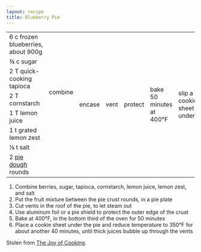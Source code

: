 ```yaml
---
layout: recipe
title: Blueberry Pie
---
```

<table>
<tr>
  <td>6 c frozen blueberries, about 900g</td>
  <td rowspan="7">combine</td>
  <td rowspan="8">encase</td>
  <td rowspan="8">vent</td>
  <td rowspan="8">protect</td>
  <td rowspan="8">bake 50 minutes at 400&deg;F</td>
  <td rowspan="8">slip a cookie sheet under</td>
  <td rowspan="8">bake 40 minutes at 350&deg;F</td>
</tr>  
<tr>
  <td>&frac34; c sugar</td>
</tr>  
<tr>
  <td>2 T quick-cooking tapioca</td>
</tr>  
<tr>
  <td>2 T cornstarch</td>
</tr>  
<tr>
  <td>1 T lemon juice</td>
</tr>  
<tr>
  <td>1 t grated lemon zest</td>
</tr>  
<tr>
  <td>&frac18; t salt</td>
</tr>  
<tr>
  <td>2 <a href="../pieCrust">pie dough</a> rounds</td>
  <td class="righthide">&nbsp;</td>
</tr>
</table>

1. Combine berries, sugar, tapioca, cornstarch, lemon juice, lemon zest, and salt
1. Put the fruit mixture between the pie crust rounds, in a pie plate
1. Cut vents in the roof of the pie, to let steam out
1. Use aluminum foil or a pie shield to protect the outer edge of the crust
1. Bake at 400&deg;F, in the bottom third of the oven for 50 minutes
1. Place a cookie sheet under the pie and reduce temperature to 350&deg;F for about another 40 minutes,
   until thick juices bubble up through the vents

<p class="confession">Stolen from <a href="https://www.goodreads.com/book/show/327847.The_Joy_of_Cooking">The Joy of Cooking</a>.</p>
